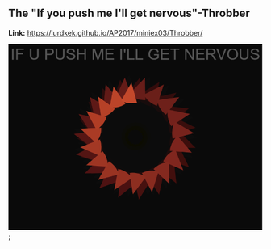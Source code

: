 
<b><h2>The "If you push me I'll get nervous"-Throbber</h2></b>
<b>Link:</b> https://lurdkek.github.io/AP2017/miniex03/Throbber/

![screenshot](https://github.com/LurdKek/AP2017/blob/gh-pages/miniex03/Capture02.PNG?raw=true);



